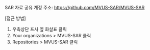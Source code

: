 SAR 자료 공유 계정
주소: https://github.com/MVUS-SAR/MVUS-SAR

[접근 방법]
1. 우측상단 프사 옆 화살표 클릭
2. Your organizations > MVUS-SAR 클릭
3. Repositories > MVUS-SAR 클릭
